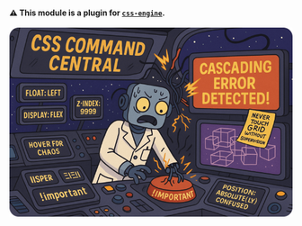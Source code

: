 #### ⚠️ This module is a plugin for [`css-engine`](/modules/standalone/css-engine/readme.md).

<img src="../../../images/declarative-css.png" />

